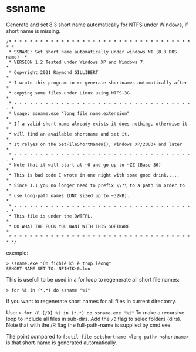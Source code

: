 # ssname
Generate and set 8.3 short name automatically for NTFS under Windows, if short name is missing.
```
/* * * * * * * * * * * * * * * * * * * * * * * * * * * * * * * * * * * * *
 * SSNAME: Set short name automatically under windows NT (8.3 DOS name)  *
 * VERSION 1.2 Tested under Windows XP and Windows 7.                    *
 * Copyright 2021 Raymond GILLIBERT                                      *
 * I wrote this program to re-generate shortnames automatically after    *
 * copying some files under Linux using NTFS-3G.                         *
 * - - - - - - - - - - - - - - - - - - - - - - - - - - - - - - - - - - - *
 * Usage: ssname.exe "long file name.extension"                          *
 * If a valid short-name already exists it does nothing, otherwise it    *
 * will find an available shortname and set it.                          *
 * It relyes on the SetFileShortNameW(), Windows XP/2003+ and later      *
 * - - - - - - - - - - - - - - - - - - - - - - - - - - - - - - - - - - - *
 * Note that it will start at ~0 and go up to ~ZZ (Base 36)              *
 * This is bad code I wrote in one night with some good drink.....       *
 * Since 1.1 you no longer need to prefix \\?\ to a path in order to     *
 * use long-path names (UNC sized up to ~32kB).                          *
 * - - - - - - - - - - - - - - - - - - - - - - - - - - - - - - - - - - - *
 * This file is under the DWTFPL.                                        *
 * DO WHAT THE FUCK YOU WANT WITH THIS SOFTWARE                          *
 * * * * * * * * * * * * * * * * * * * * * * * * * * * * * * * * * * * * */
```
exemple:
```
> ssname.exe "Ùn fiçhié kì è trop.léong"
SSHORT-NAME SET TO: NFIHIK~0.lon
```
This is usefull to be used in a for loop to regenerate all short file names:

`> for %i in (*.*) do ssname "%i"`

If you want to regenerate short names for all files in current directorry.

Use: `> for /R [/D] %i in (*.*) do ssname.exe "%i"`
To make a recursive loop to include all files in sub-dirs.
Add the `/D` flag to selec folders (dirs).
Note that with the /R flag the full-path-name is supplied by cmd.exe.

The point compared to `fsutil file setshortname <long path> <shortname>` is that short-name is generated automatically.
